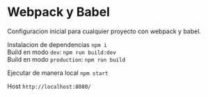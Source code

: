 # Webpack y Babel

Configuracion inicial para cualquier proyecto con webpack y babel.

Instalacion de dependencias `npm i`\
Build en modo `dev`: `npm run build:dev`\
Build en modo `production`: `npm run build`

Ejecutar de manera local
`npm start`

Host
`http://localhost:8080/`


